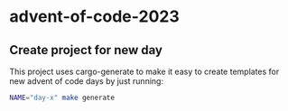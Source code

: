 # advent-of-code-2023

## Create project for new day
This project uses cargo-generate to make it easy to create templates for new advent of code days by just running:
```bash
NAME="day-x" make generate
```
